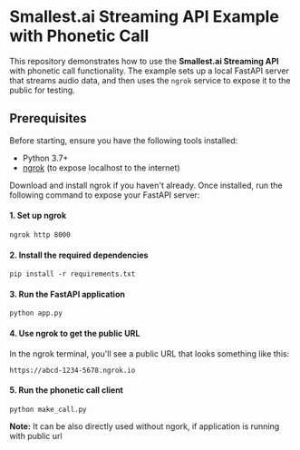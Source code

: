 # Smallest.ai Streaming API Example with Phonetic Call

This repository demonstrates how to use the **Smallest.ai Streaming API** with phonetic call functionality. The example sets up a local FastAPI server that streams audio data, and then uses the `ngrok` service to expose it to the public for testing.

## Prerequisites

Before starting, ensure you have the following tools installed:

- Python 3.7+
- [ngrok](https://ngrok.com/download) (to expose localhost to the internet)


Download and install ngrok if you haven't already. Once installed, run the following command to expose your FastAPI server:

#### 1. Set up ngrok

```
ngrok http 8000
```

#### 2. Install the required dependencies

```
pip install -r requirements.txt
```

#### 3. Run the FastAPI application

```
python app.py
```

#### 4. Use ngrok to get the public URL

In the ngrok terminal, you'll see a public URL that looks something like this:

```
https://abcd-1234-5678.ngrok.io
```

#### 5. Run the phonetic call client

```
python make_call.py
```

**Note:** It can be also directly used without ngork, if application is running with public url
